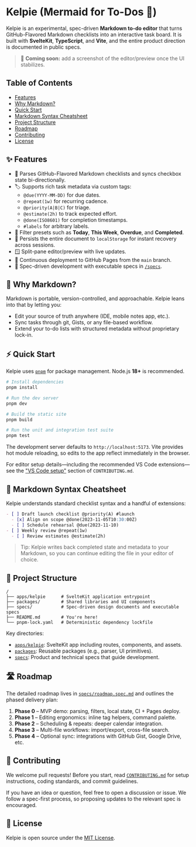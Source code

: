 # Kelpie (Mermaid for To-Dos 📝)

Kelpie is an experimental, spec-driven **Markdown to-do editor** that turns GitHub-Flavored Markdown checklists into an interactive task board. It is built with **SvelteKit**, **TypeScript**, and **Vite**, and the entire product direction is documented in public specs.

> 📸 **Coming soon:** add a screenshot of the editor/preview once the UI stabilizes.

## Table of Contents

- [Features](#-features)
- [Why Markdown?](#-why-markdown)
- [Quick Start](#-quick-start)
- [Markdown Syntax Cheatsheet](#-markdown-syntax-cheatsheet)
- [Project Structure](#-project-structure)
- [Roadmap](#-roadmap)
- [Contributing](#-contributing)
- [License](#-license)

## ✨ Features

- 🔄 Parses GitHub-Flavored Markdown checklists and syncs checkbox state bi-directionally.
- 🏷️ Supports rich task metadata via custom tags:
  - `@due(YYYY-MM-DD)` for due dates.
  - `@repeat(1w)` for recurring cadence.
  - `@priority(A|B|C)` for triage.
  - `@estimate(2h)` to track expected effort.
  - `@done(ISO8601)` for completion timestamps.
  - `#labels` for arbitrary labels.
- 🧭 Filter presets such as **Today**, **This Week**, **Overdue**, and **Completed**.
- 💾 Persists the entire document to `localStorage` for instant recovery across sessions.
- 🪟 Split-pane editor/preview with live updates.
- 🚀 Continuous deployment to GitHub Pages from the `main` branch.
- 🧪 Spec-driven development with executable specs in [`/specs`](./specs).

## 🤔 Why Markdown?

Markdown is portable, version-controlled, and approachable. Kelpie leans into that by letting you:

- Edit your source of truth anywhere (IDE, mobile notes app, etc.).
- Sync tasks through git, Gists, or any file-based workflow.
- Extend your to-do lists with structured metadata without proprietary lock-in.

## ⚡ Quick Start

Kelpie uses [`pnpm`](https://pnpm.io) for package management. Node.js **18+** is recommended.

```bash
# Install dependencies
pnpm install

# Run the dev server
pnpm dev

# Build the static site
pnpm build

# Run the unit and integration test suite
pnpm test
```

The development server defaults to `http://localhost:5173`. Vite provides hot module reloading, so edits to the app reflect immediately in the browser.

For editor setup details—including the recommended VS Code extensions—see the ["VS Code setup"](./CONTRIBUTING.md#-vs-code-setup) section of `CONTRIBUTING.md`.

## 📝 Markdown Syntax Cheatsheet

Kelpie understands standard checklist syntax and a handful of extensions:

```markdown
- [ ] Draft launch checklist @priority(A) #launch
  - [x] Align on scope @done(2023-11-05T10:30:00Z)
  - [ ] Schedule rehearsal @due(2023-11-10)
- [ ] Weekly review @repeat(1w)
  - [ ] Review estimates @estimate(2h)
```

> Tip: Kelpie writes back completed state and metadata to your Markdown, so you can continue editing the file in your editor of choice.

## 🧱 Project Structure

```
/
├── apps/kelpie      # SvelteKit application entrypoint
├── packages/        # Shared libraries and UI components
├── specs/           # Spec-driven design documents and executable specs
├── README.md        # You're here!
└── pnpm-lock.yaml   # Deterministic dependency lockfile
```

Key directories:

- [`apps/kelpie`](./apps/kelpie): SvelteKit app including routes, components, and assets.
- [`packages`](./packages): Reusable packages (e.g., parser, UI primitives).
- [`specs`](./specs): Product and technical specs that guide development.

## 🛣 Roadmap

The detailed roadmap lives in [`specs/roadmap.spec.md`](./specs/roadmap.spec.md) and outlines the phased delivery plan:

1. **Phase 0** – MVP demo: parsing, filters, local state, CI + Pages deploy.
2. **Phase 1** – Editing ergonomics: inline tag helpers, command palette.
3. **Phase 2** – Scheduling & repeats: deeper calendar integration.
4. **Phase 3** – Multi-file workflows: import/export, cross-file search.
5. **Phase 4** – Optional sync: integrations with GitHub Gist, Google Drive, etc.

## 🤝 Contributing

We welcome pull requests! Before you start, read [`CONTRIBUTING.md`](./CONTRIBUTING.md) for setup instructions, coding standards, and commit guidelines.

If you have an idea or question, feel free to open a discussion or issue. We follow a spec-first process, so proposing updates to the relevant spec is encouraged.

## 📝 License

Kelpie is open source under the [MIT License](./LICENSE).
